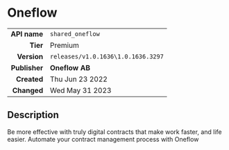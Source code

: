 # Oneflow
| | |
|-:|-|
|**API name**|`shared_oneflow`|
|**Tier**|Premium|
|**Version**|`releases/v1.0.1636\1.0.1636.3297`|
|**Publisher**|**Oneflow AB**|
|**Created**|Thu Jun 23 2022|
|**Changed**|Wed May 31 2023|

## Description
Be more effective with truly digital contracts that make work faster, and life easier. Automate your contract management process with Oneflow
